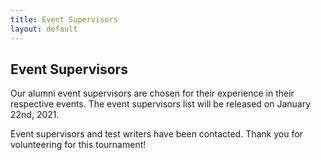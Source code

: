 ```yaml
---
title: Event Supervisors
layout: default
---
```


## Event Supervisors

Our alumni event supervisors are chosen for their experience in their respective events. The event supervisors list will be released on January 22nd, 2021.

Event supervisors and test writers have been contacted. Thank you for volunteering for this tournament!
